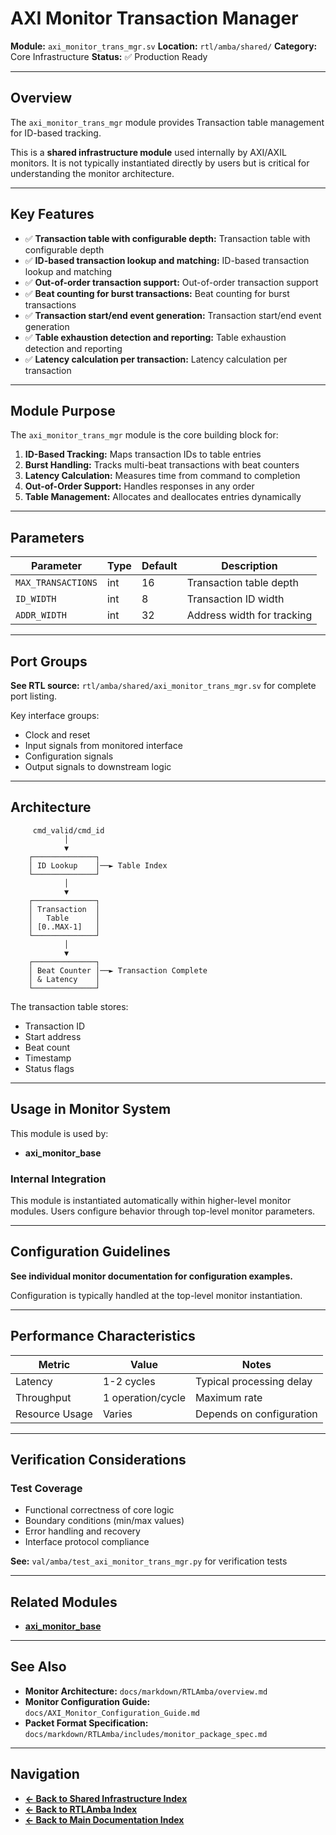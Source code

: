 # AXI Monitor Transaction Manager

**Module:** `axi_monitor_trans_mgr.sv`
**Location:** `rtl/amba/shared/`
**Category:** Core Infrastructure
**Status:** ✅ Production Ready

---

## Overview

The `axi_monitor_trans_mgr` module provides Transaction table management for ID-based tracking.

This is a **shared infrastructure module** used internally by AXI/AXIL monitors. It is not typically instantiated directly by users but is critical for understanding the monitor architecture.

---

## Key Features

- ✅ **Transaction table with configurable depth:** Transaction table with configurable depth
- ✅ **ID-based transaction lookup and matching:** ID-based transaction lookup and matching
- ✅ **Out-of-order transaction support:** Out-of-order transaction support
- ✅ **Beat counting for burst transactions:** Beat counting for burst transactions
- ✅ **Transaction start/end event generation:** Transaction start/end event generation
- ✅ **Table exhaustion detection and reporting:** Table exhaustion detection and reporting
- ✅ **Latency calculation per transaction:** Latency calculation per transaction

---

## Module Purpose

The `axi_monitor_trans_mgr` module is the core building block for:

1. **ID-Based Tracking:** Maps transaction IDs to table entries
2. **Burst Handling:** Tracks multi-beat transactions with beat counters
3. **Latency Calculation:** Measures time from command to completion
4. **Out-of-Order Support:** Handles responses in any order
5. **Table Management:** Allocates and deallocates entries dynamically

---

## Parameters

| Parameter | Type | Default | Description |
|-----------|------|---------|-------------|
| `MAX_TRANSACTIONS` | int | 16 | Transaction table depth |
| `ID_WIDTH` | int | 8 | Transaction ID width |
| `ADDR_WIDTH` | int | 32 | Address width for tracking |

---

## Port Groups

**See RTL source:** `rtl/amba/shared/axi_monitor_trans_mgr.sv` for complete port listing.

Key interface groups:
- Clock and reset
- Input signals from monitored interface
- Configuration signals
- Output signals to downstream logic

---

## Architecture

```
     cmd_valid/cmd_id
            │
            ▼
    ┌──────────────┐
    │ ID Lookup    │──► Table Index
    └──────────────┘
            │
            ▼
    ┌──────────────┐
    │ Transaction  │
    │   Table      │
    │ [0..MAX-1]   │
    └──────────────┘
            │
            ▼
    ┌──────────────┐
    │ Beat Counter │──► Transaction Complete
    │ & Latency    │
    └──────────────┘
```

The transaction table stores:
- Transaction ID
- Start address
- Beat count
- Timestamp
- Status flags

---

## Usage in Monitor System

This module is used by:

- **axi_monitor_base**

### Internal Integration

This module is instantiated automatically within higher-level monitor modules. Users configure behavior through top-level monitor parameters.

---

## Configuration Guidelines

**See individual monitor documentation for configuration examples.**

Configuration is typically handled at the top-level monitor instantiation.

---

## Performance Characteristics

| Metric | Value | Notes |
|--------|-------|-------|
| Latency | 1-2 cycles | Typical processing delay |
| Throughput | 1 operation/cycle | Maximum rate |
| Resource Usage | Varies | Depends on configuration |

---

## Verification Considerations

### Test Coverage

- Functional correctness of core logic
- Boundary conditions (min/max values)
- Error handling and recovery
- Interface protocol compliance

**See:** `val/amba/test_axi_monitor_trans_mgr.py` for verification tests

---

## Related Modules

- **[axi_monitor_base](./axi_monitor_base.md)**

---

## See Also

- **Monitor Architecture:** `docs/markdown/RTLAmba/overview.md`
- **Monitor Configuration Guide:** `docs/AXI_Monitor_Configuration_Guide.md`
- **Packet Format Specification:** `docs/markdown/RTLAmba/includes/monitor_package_spec.md`

---

## Navigation

- **[← Back to Shared Infrastructure Index](./README.md)**
- **[← Back to RTLAmba Index](../index.md)**
- **[← Back to Main Documentation Index](../../index.md)**
